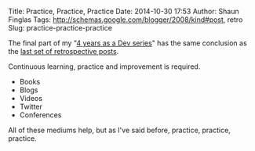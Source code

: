 Title: Practice, Practice, Practice
Date: 2014-10-30 17:53
Author: Shaun Finglas
Tags: http://schemas.google.com/blogger/2008/kind#post, retro
Slug: practice-practice-practice

The final part of my "[4 years as a Dev
series](http://blog.shaunfinglas.co.uk/2013/04/3-years-at-codeweavers.html)"
has the same conclusion as the [last set of retrospective
posts](http://blog.shaunfinglas.co.uk/2011/08/ten-things-graduate-will-experience.html).

Continuous learning, practice and improvement is required.

-   Books
-   Blogs
-   Videos
-   Twitter
-   Conferences

All of these mediums help, but as I've said before, practice, practice,
practice.

</p>

